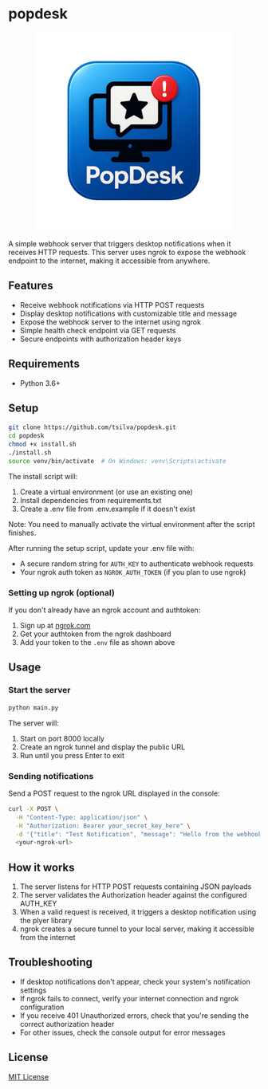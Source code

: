 # popdesk

<p align="center">
  <img src="logo.png" alt="PopDesk Logo" width="400"/>
</p>

A simple webhook server that triggers desktop notifications when it receives HTTP requests. This server uses ngrok to expose the webhook endpoint to the internet, making it accessible from anywhere.

## Features

- Receive webhook notifications via HTTP POST requests
- Display desktop notifications with customizable title and message
- Expose the webhook server to the internet using ngrok
- Simple health check endpoint via GET requests
- Secure endpoints with authorization header keys

## Requirements

- Python 3.6+

## Setup

```bash
git clone https://github.com/tsilva/popdesk.git
cd popdesk
chmod +x install.sh
./install.sh
source venv/bin/activate  # On Windows: venv\Scripts\activate
```

The install script will:
1. Create a virtual environment (or use an existing one)
2. Install dependencies from requirements.txt
3. Create a .env file from .env.example if it doesn't exist

Note: You need to manually activate the virtual environment after the script finishes.

After running the setup script, update your .env file with:
- A secure random string for `AUTH_KEY` to authenticate webhook requests
- Your ngrok auth token as `NGROK_AUTH_TOKEN` (if you plan to use ngrok)

### Setting up ngrok (optional)

If you don't already have an ngrok account and authtoken:

1. Sign up at [ngrok.com](https://ngrok.com)
2. Get your authtoken from the ngrok dashboard
3. Add your token to the `.env` file as shown above

## Usage

### Start the server

```bash
python main.py
```

The server will:
1. Start on port 8000 locally
2. Create an ngrok tunnel and display the public URL
3. Run until you press Enter to exit

### Sending notifications

Send a POST request to the ngrok URL displayed in the console:

```bash
curl -X POST \
  -H "Content-Type: application/json" \
  -H "Authorization: Bearer your_secret_key_here" \
  -d '{"title": "Test Notification", "message": "Hello from the webhook!"}' \
  <your-ngrok-url>
```

## How it works

1. The server listens for HTTP POST requests containing JSON payloads
2. The server validates the Authorization header against the configured AUTH_KEY
3. When a valid request is received, it triggers a desktop notification using the plyer library
4. ngrok creates a secure tunnel to your local server, making it accessible from the internet

## Troubleshooting

- If desktop notifications don't appear, check your system's notification settings
- If ngrok fails to connect, verify your internet connection and ngrok configuration 
- If you receive 401 Unauthorized errors, check that you're sending the correct authorization header
- For other issues, check the console output for error messages

## License

[MIT License](LICENSE)
